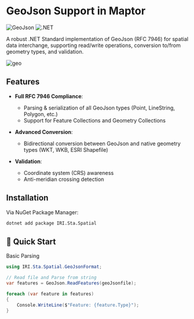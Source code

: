 # GeoJson Support in Maptor

![GeoJson](https://img.shields.io/badge/GeoJson-RFC_7946_compliant-blue) 
![.NET](https://img.shields.io/badge/.NET-Standard_2.0-green)

A robust .NET Standard implementation of GeoJson (RFC 7946) for spatial data interchange, supporting read/write operations, conversion to/from geometry types, and validation.

![geo](https://github.com/user-attachments/assets/21ea02ee-f3a9-4fc7-bfe7-1f9c15977fd6)

## Features

- **Full RFC 7946 Compliance**:
  - Parsing & serialization of all GeoJson types (Point, LineString, Polygon, etc.)
  - Support for Feature Collections and Geometry Collections
    
- **Advanced Conversion**:
  - Bidirectional conversion between GeoJson and native geometry types (WKT, WKB, ESRI Shapefile)
  
- **Validation**:
  - Coordinate system (CRS) awareness
  - Anti-meridian crossing detection
  

## Installation

Via NuGet Package Manager:
```bash
dotnet add package IRI.Sta.Spatial
```

## 🚀 Quick Start
Basic Parsing

```C#
using IRI.Sta.Spatial.GeoJsonFormat;

// Read file and Parse from string
var features = GeoJson.ReadFeatures(geoJsonfile);

foreach (var feature in features)
{
    Console.WriteLine($"Feature: {feature.Type}");
}
```

